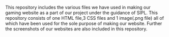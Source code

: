This repository includes the various files we have used in making our gaming website as a part of our project under the guidance of SIPL.
This repository consists of one HTML file,3 CSS files and 1 image(.png file) all of which have been used for the sole purpose of making our
website.
Further the screenshots of our websites are also included in this repository.
